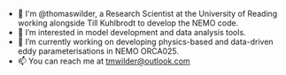 - 👋 I'm @thomaswilder, a Research Scientist at the University of Reading working alongside Till Kuhlbrodt to develop the NEMO code.
- 👀 I’m interested in model development and data analysis tools.
- 🌱 I’m currently working on developing physics-based and data-driven eddy parameterisations in NEMO ORCA025.
- 📫 You can reach me at tmwilder@outlook.com

<!---
tomwilder/tomwilder is a ✨ special ✨ repository because its `README.md` (this file) appears on your GitHub profile.
You can click the Preview link to take a look at your changes.
--->

